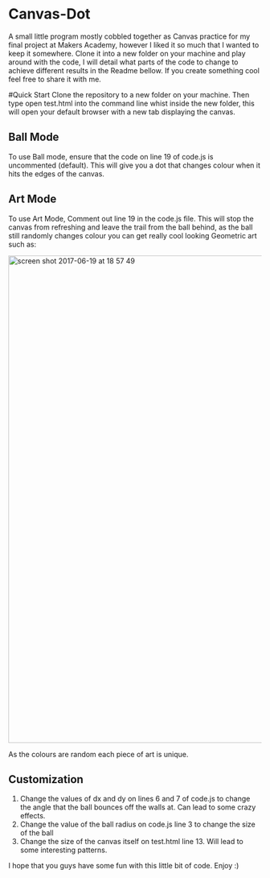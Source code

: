 # Canvas-Dot
A small little program mostly cobbled together as Canvas practice for my final project at Makers Academy, however I liked it so much that I wanted to keep it somewhere. Clone it into a new folder on your machine and play around with the code, I will detail what parts of the code to change to achieve different results in the Readme bellow. If you create something cool feel free to share it with me.

#Quick Start
Clone the repository to a new folder on your machine. Then type open test.html into the command line whist inside the new folder, this will open your default browser with a new tab displaying the canvas.

## Ball Mode
To use Ball mode, ensure that the code on line 19 of code.js is uncommented (default). This will give you a dot that changes colour when it hits the edges of the canvas.

## Art Mode
To use Art Mode, Comment out line 19 in the code.js file. This will stop the canvas from refreshing and leave the trail from the ball behind, as the ball still randomly changes colour you can get really cool looking Geometric art such as:

<img width="968" alt="screen shot 2017-06-19 at 18 57 49" src="https://user-images.githubusercontent.com/26028408/27298639-616389de-5521-11e7-8bc3-b42e84ebd919.png">


As the colours are random each piece of art is unique.

## Customization

1. Change the values of dx and dy on lines 6 and 7 of code.js to change the angle that the ball bounces off the walls at. Can lead to some crazy effects.
2. Change the value of the ball radius on code.js line 3 to change the size of the ball
3. Change the size of the canvas itself on test.html line 13. Will lead to some interesting patterns.

I hope that you guys have some fun with this little bit of code. Enjoy :)
